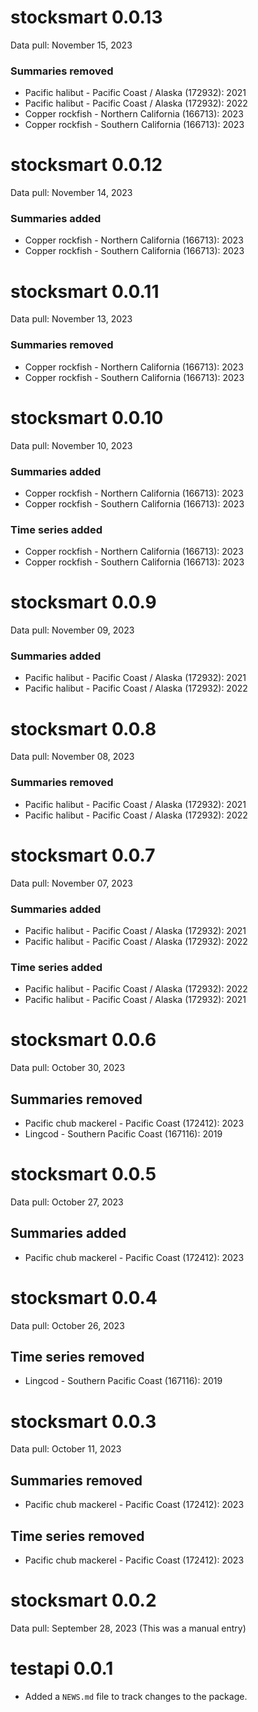 # stocksmart 0.0.13

Data pull: November 15, 2023

### Summaries removed 

* Pacific halibut - Pacific Coast / Alaska (172932): 2021
* Pacific halibut - Pacific Coast / Alaska (172932): 2022
* Copper rockfish - Northern California (166713): 2023
* Copper rockfish - Southern California (166713): 2023

# stocksmart 0.0.12

Data pull: November 14, 2023

### Summaries added 

* Copper rockfish - Northern California (166713): 2023
* Copper rockfish - Southern California (166713): 2023

# stocksmart 0.0.11

Data pull: November 13, 2023

### Summaries removed 

* Copper rockfish - Northern California (166713): 2023
* Copper rockfish - Southern California (166713): 2023

# stocksmart 0.0.10

Data pull: November 10, 2023

### Summaries added 

* Copper rockfish - Northern California (166713): 2023
* Copper rockfish - Southern California (166713): 2023

### Time series added 

* Copper rockfish - Northern California (166713): 2023
* Copper rockfish - Southern California (166713): 2023

# stocksmart 0.0.9

Data pull: November 09, 2023

### Summaries added 

* Pacific halibut - Pacific Coast / Alaska (172932): 2021
* Pacific halibut - Pacific Coast / Alaska (172932): 2022

# stocksmart 0.0.8

Data pull: November 08, 2023

### Summaries removed 

* Pacific halibut - Pacific Coast / Alaska (172932): 2021
* Pacific halibut - Pacific Coast / Alaska (172932): 2022

# stocksmart 0.0.7

Data pull: November 07, 2023

### Summaries added 

* Pacific halibut - Pacific Coast / Alaska (172932): 2021
* Pacific halibut - Pacific Coast / Alaska (172932): 2022

### Time series added 

* Pacific halibut - Pacific Coast / Alaska (172932): 2022
* Pacific halibut - Pacific Coast / Alaska (172932): 2021

# stocksmart 0.0.6

Data pull: October 30, 2023

## Summaries removed 

* Pacific chub mackerel - Pacific Coast (172412): 2023
* Lingcod - Southern Pacific Coast (167116): 2019

# stocksmart 0.0.5

Data pull: October 27, 2023

## Summaries added 

* Pacific chub mackerel - Pacific Coast (172412): 2023

# stocksmart 0.0.4

Data pull: October 26, 2023

## Time series removed 

* Lingcod - Southern Pacific Coast (167116): 2019

# stocksmart 0.0.3

Data pull: October 11, 2023

## Summaries removed 

* Pacific chub mackerel - Pacific Coast (172412): 2023

## Time series removed 

* Pacific chub mackerel - Pacific Coast (172412): 2023

# stocksmart 0.0.2

Data pull: September 28, 2023
(This was a manual entry)

# testapi 0.0.1


* Added a `NEWS.md` file to track changes to the package.
